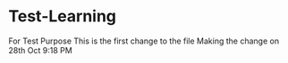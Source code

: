 # Test-Learning
For Test Purpose
This is the first change to the file
Making the change on 28th Oct 9:18 PM
